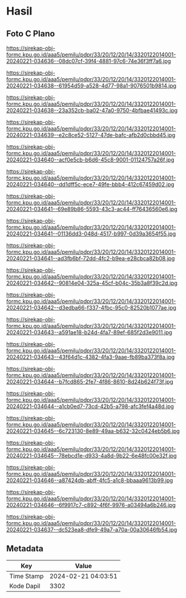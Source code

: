 # Hasil

## Foto C Plano

https://sirekap-obj-formc.kpu.go.id/aaa5/pemilu/pdpr/33/20/12/20/14/3320122014001-20240221-034636--08dc07cf-39f4-4881-97c6-74e36f3ff7a6.jpg

https://sirekap-obj-formc.kpu.go.id/aaa5/pemilu/pdpr/33/20/12/20/14/3320122014001-20240221-034638--61954d59-a528-4d77-98a1-9076501b9814.jpg

https://sirekap-obj-formc.kpu.go.id/aaa5/pemilu/pdpr/33/20/12/20/14/3320122014001-20240221-034638--23a352cb-ba02-47a0-9750-4bfbae41493c.jpg

https://sirekap-obj-formc.kpu.go.id/aaa5/pemilu/pdpr/33/20/12/20/14/3320122014001-20240221-034639--e2c8ce52-5127-47de-bafc-afb2d0cbbd45.jpg

https://sirekap-obj-formc.kpu.go.id/aaa5/pemilu/pdpr/33/20/12/20/14/3320122014001-20240221-034640--acf0e5cb-b6d6-45c8-9001-01124757a26f.jpg

https://sirekap-obj-formc.kpu.go.id/aaa5/pemilu/pdpr/33/20/12/20/14/3320122014001-20240221-034640--dd1dff5c-ece7-49fe-bbb4-412c67459d02.jpg

https://sirekap-obj-formc.kpu.go.id/aaa5/pemilu/pdpr/33/20/12/20/14/3320122014001-20240221-034641--69e89b86-5593-43c3-ac44-ff76436560e6.jpg

https://sirekap-obj-formc.kpu.go.id/aaa5/pemilu/pdpr/33/20/12/20/14/3320122014001-20240221-034641--01136dd3-048d-4517-b997-0d39a3654f55.jpg

https://sirekap-obj-formc.kpu.go.id/aaa5/pemilu/pdpr/33/20/12/20/14/3320122014001-20240221-034641--ad3fb6bf-72dd-4fc2-b9ea-e28cbca82b08.jpg

https://sirekap-obj-formc.kpu.go.id/aaa5/pemilu/pdpr/33/20/12/20/14/3320122014001-20240221-034642--90814e04-325a-45cf-b04c-35b3a8f39c2d.jpg

https://sirekap-obj-formc.kpu.go.id/aaa5/pemilu/pdpr/33/20/12/20/14/3320122014001-20240221-034642--d3edba66-f337-4fbc-95c0-82520b1077ae.jpg

https://sirekap-obj-formc.kpu.go.id/aaa5/pemilu/pdpr/33/20/12/20/14/3320122014001-20240221-034643--a591ae18-b24d-4fa7-89ef-685f2d3e9011.jpg

https://sirekap-obj-formc.kpu.go.id/aaa5/pemilu/pdpr/33/20/12/20/14/3320122014001-20240221-034643--43f64d1c-4382-4fa3-9aae-fb89ba373f8a.jpg

https://sirekap-obj-formc.kpu.go.id/aaa5/pemilu/pdpr/33/20/12/20/14/3320122014001-20240221-034644--b7fcd865-2fe7-4f86-8610-8d24b624f73f.jpg

https://sirekap-obj-formc.kpu.go.id/aaa5/pemilu/pdpr/33/20/12/20/14/3320122014001-20240221-034644--a1cb0ed7-73cd-42b5-a798-afc3fef4a48d.jpg

https://sirekap-obj-formc.kpu.go.id/aaa5/pemilu/pdpr/33/20/12/20/14/3320122014001-20240221-034645--6c723130-8e89-49aa-b632-32c0424eb5b6.jpg

https://sirekap-obj-formc.kpu.go.id/aaa5/pemilu/pdpr/33/20/12/20/14/3320122014001-20240221-034645--78ebcd1e-d933-4a8d-9b22-6e48fc00e32f.jpg

https://sirekap-obj-formc.kpu.go.id/aaa5/pemilu/pdpr/33/20/12/20/14/3320122014001-20240221-034646--a87424db-abff-4fc5-a1c8-bbaaa9613b99.jpg

https://sirekap-obj-formc.kpu.go.id/aaa5/pemilu/pdpr/33/20/12/20/14/3320122014001-20240221-034646--6f9917c7-c892-4f6f-9976-a03494a6b246.jpg

https://sirekap-obj-formc.kpu.go.id/aaa5/pemilu/pdpr/33/20/12/20/14/3320122014001-20240221-034637--dc523ea8-dfe9-49a7-a70a-00a30646fb54.jpg


## Metadata

| Key        | Value               |
| ---------- | ------------------- |
| Time Stamp | 2024-02-21 04:03:51 |
| Kode Dapil | 3302                |



